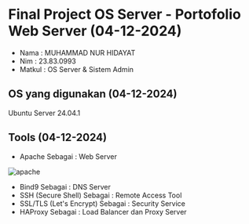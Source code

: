# Final Project OS Server - Portofolio Web Server (04-12-2024)

- Nama : MUHAMMAD NUR HIDAYAT 
- Nim : 23.83.0993
- Matkul : OS Server & Sistem Admin

## OS yang digunakan (04-12-2024)
Ubuntu Server 24.04.1

## Tools (04-12-2024)
- Apache 
Sebagai : Web Server

![apache](https://encrypted-tbn0.gstatic.com/images?q=tbn:ANd9GcSzjL6eA5iHZRAiMsLVxhL3mJyB8nKms9ZogQ&s)
- Bind9
Sebagai : DNS Server
- SSH (Secure Shell) 
Sebagai : Remote Access Tool
- SSL/TLS (Let's Encrypt)
Sebagai : Security Service
- HAProxy
Sebagai : Load Balancer dan Proxy Server

